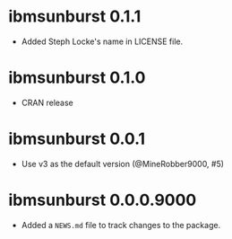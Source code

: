 # ibmsunburst 0.1.1

* Added Steph Locke's name in LICENSE file.

# ibmsunburst 0.1.0

* CRAN release

# ibmsunburst 0.0.1

* Use v3 as the default version (@MineRobber9000, #5)

# ibmsunburst 0.0.0.9000

* Added a `NEWS.md` file to track changes to the package.



